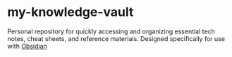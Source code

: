 # my-knowledge-vault

Personal repository for quickly accessing and organizing essential tech notes, cheat sheets, and
reference materials. Designed specifically for use with [Obsidian](https://obsidian.md/)